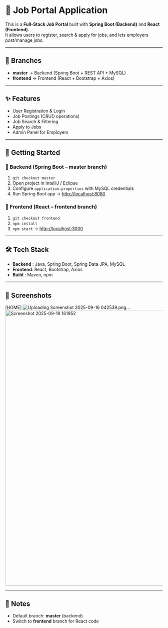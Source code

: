 # 💼 Job Portal Application

This is a **Full-Stack Job Portal** built with **Spring Boot (Backend)** and **React (Frontend)**.  
It allows users to register, search & apply for jobs, and lets employers post/manage jobs.

---

## 📂 Branches
- **master** → Backend (Spring Boot + REST API + MySQL)  
- **frontend** → Frontend (React + Bootstrap + Axios)

---

## ✨ Features
- User Registration & Login  
- Job Postings (CRUD operations)  
- Job Search & Filtering  
- Apply to Jobs  
- Admin Panel for Employers  

---

## 🚀 Getting Started

### 🔧 Backend (Spring Boot – master branch)
1. `git checkout master`  
2. Open project in IntelliJ / Eclipse  
3. Configure `application.properties` with MySQL credentials  
4. Run Spring Boot app → [http://localhost:8080](http://localhost:8080)  

### 🎨 Frontend (React – frontend branch)
1. `git checkout frontend`  
2. `npm install`  
3. `npm start` → [http://localhost:3000](http://localhost:3000)  

---

## 🛠 Tech Stack
- **Backend** : Java, Spring Boot, Spring Data JPA, MySQL  
- **Frontend**: React, Bootstrap, Axios  
- **Build**   : Maven, npm  

---

## 📸 Screenshots
[HOME]
![Uploading Screenshot 2025-09-16 042539.png…]()
<img width="1912" height="878" alt="Screenshot 2025-09-19 161952" src="https://github.com/user-attachments/assets/6ebfaf46-a585-41e1-8af8-0d0e18547d87" />

---

## 📌 Notes
- Default branch: **master** (backend)  
- Switch to **frontend** branch for React code  
